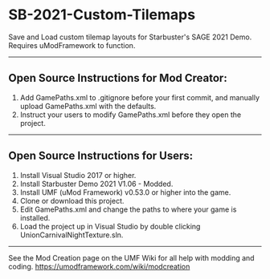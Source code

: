 # SB-2021-Custom-Tilemaps
Save and Load custom tilemap layouts for Starbuster's SAGE 2021 Demo. Requires uModFramework to function.

---
Open Source Instructions for Mod Creator:
---
 1. Add GamePaths.xml to .gitignore before your first commit, and manually upload GamePaths.xml with the defaults.
 2. Instruct your users to modify GamePaths.xml before they open the project.


---
Open Source Instructions for Users:
---
 1. Install Visual Studio 2017 or higher.
 2. Install Starbuster Demo 2021 V1.06 - Modded.
 3. Install UMF (uMod Framework) v0.53.0 or higher into the game.
 4. Clone or download this project.
 5. Edit GamePaths.xml and change the paths to where your game is installed.
 6. Load the project up in Visual Studio by double clicking UnionCarnivalNightTexture.sln.


---
See the Mod Creation page on the UMF Wiki for all help with modding and coding.
https://umodframework.com/wiki/modcreation